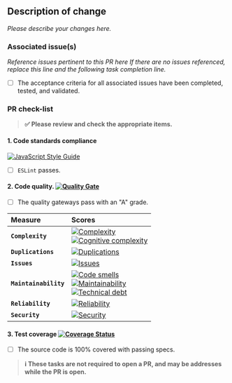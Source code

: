 ## Description of change

_Please describe your changes here._

### Associated issue(s)

_Reference issues pertinent to this PR here If there are no issues referenced,
replace this line and the following task completion line._

- [ ] The acceptance criteria for all associated issues have been completed, tested, and validated.

### PR check-list

> **:white_check_mark: Please review and check the appropriate items.**

#### 1. **Code standards compliance**
[![JavaScript Style Guide](https://cdn.rawgit.com/feross/standard/master/badge.svg)](https://github.com/feross/standard)

- [ ] `ESLint` passes.

#### 2. **Code quality**. [![Quality Gate][sonar-gate-img]][sonar-gate-url]

- [ ] The quality gateways pass with an "A" grade.

| Measure             | Scores                                                             |
|:--------------------|:-------------------------------------------------------------------|
| **`Complexity`**      | [![Complexity][sonar-complexity-img]][sonar-complexity-url]<br>[![Cognitive complexity][sonar-cognitive-img]][sonar-cognitive-url] |
| **`Duplications`**    | [![Duplications][sonar-duplications-img]][sonar-duplications-url]  |
| **`Issues`**          | [![Issues][sonar-issues-img]][sonar-issues-url]                    |
| **`Maintainability`** | [![Code smells][sonar-code-smells-img]][sonar-code-smells-url]<br>[![Maintainability][sonar-maintainability-img]][sonar-maintainability-url]<br>[![Technical debt][sonar-tech-debt-img]][sonar-tech-debt-url] |
| **`Reliability`**     | [![Reliability][sonar-reliability-img]][sonar-reliability-url]     |
| **`Security`**        | [![Security][sonar-security-img]][sonar-security-url]              |

#### 3. **Test coverage** [![Coverage Status][codecov-image]][codecov-url]

- [ ] The source code is 100% covered with passing specs.

> **:information_source: These tasks are not required to open a PR, and may be addresses while the PR is open.**

[codecov-image]: https://codecov.io/gh/gregswindle/product-name/branch/master/graph/badge.svg
[codecov-url]: https://codecov.io/gh/gregswindle/product-name
[coveralls-img]: https://coveralls.io/repos/github/gregswindle/product-name/badge.svg
[coveralls-url]: https://coveralls.io/github/gregswindle/product-name
[sonar-code-smells-img]: http://sonarcloud.io/api/badges/measure?key=gregswindle-product-name&metric=code_smells
[sonar-code-smells-url]: https://sonarcloud.io/component_measures/metric/code_smells/list?id=gregswindle-product-name
[sonar-cognitive-img]: http://sonarcloud.io/api/badges/measure?key=gregswindle-product-name&metric=cognitive_complexity
[sonar-cognitive-url]: https://sonarcloud.io/component_measures/metric/cognitive_complexity/list?id=gregswindle-product-name
[sonar-complexity-img]: http://sonarcloud.io/api/badges/measure?key=gregswindle-product-name&metric=function_complexity
[sonar-complexity-url]: https://sonarcloud.io/component_measures/domain/Complexity?id=gregswindle-product-name
[sonar-coverage-img]: http://sonarcloud.io/api/badges/measure?key=gregswindle-product-name&metric=coverage
[sonar-coverage-url]: https://sonarcloud.io/component_measures/domain/Coverage?id=gregswindle-product-name
[sonar-duplications-img]: http://sonarcloud.io/api/badges/measure?key=gregswindle-product-name&metric=duplicated_line_density
[sonar-duplications-url]: https://sonarcloud.io/component_measures/domain/Duplications?id=gregswindle-product-name
[sonar-gate-img]: http://sonarcloud.io/api/badges/gate?key=gregswindle-product-name
[sonar-gate-url]: http://sonarcloud.io/dashboard/index/gregswindle-product-name
[sonar-issues-img]: http://sonarcloud.io/api/badges/measure?key=gregswindle-product-name&metric=blocker_violations
[sonar-issues-url]: https://sonarcloud.io/component_measures/domain/Issues?id=gregswindle-product-name
[sonar-maintainability-img]: http://sonarcloud.io/api/badges/measure?key=gregswindle-product-name&metric=new_maintainability_rating
[sonar-maintainability-url]: https://sonarcloud.io/component_measures/domain/Maintainability?id=gregswindle-product-name
[sonar-reliability-img]: http://sonarcloud.io/api/badges/measure?key=gregswindle-product-name&metric=new_reliability_rating
[sonar-reliability-url]: https://sonarcloud.io/component_measures/domain/Reliability?id=gregswindle-product-name
[sonar-security-img]: http://sonarcloud.io/api/badges/measure?key=gregswindle-product-name&metric=vulnerabilities
[sonar-security-url]: https://sonarcloud.io/component_measures/domain/Security?id=gregswindle-product-name
[sonar-tech-debt-img]:  https://sonarcloud.io/api/badges/measure?key=gregswindle-product-name&metric=sqale_debt_ratio
[sonar-tech-debt-url]: https://sonarcloud.io/component_measures/metric/sqale_index/list?id=gregswindle-product-name
